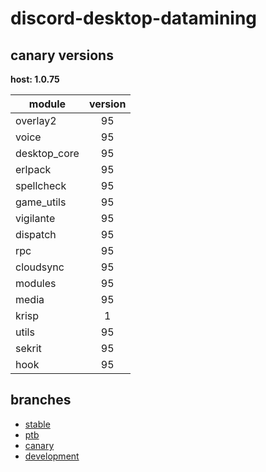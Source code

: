 # discord-desktop-datamining

## canary versions

**host: 1.0.75**

| module | version |
| ------ | :-----: |
| overlay2 | 95 |
| voice | 95 |
| desktop_core | 95 |
| erlpack | 95 |
| spellcheck | 95 |
| game_utils | 95 |
| vigilante | 95 |
| dispatch | 95 |
| rpc | 95 |
| cloudsync | 95 |
| modules | 95 |
| media | 95 |
| krisp | 1 |
| utils | 95 |
| sekrit | 95 |
| hook | 95 |

## branches

- [stable](https://github.com/OpenAsar/discord-desktop-datamining/tree/stable)
- [ptb](https://github.com/OpenAsar/discord-desktop-datamining/tree/ptb)
- [canary](https://github.com/OpenAsar/discord-desktop-datamining/tree/canary)
- [development](https://github.com/OpenAsar/discord-desktop-datamining/tree/development)